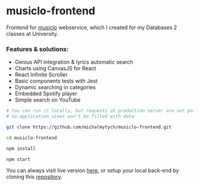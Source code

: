 # musiclo-frontend

Frontend for [musiclo](https://wierzba.wzks.uj.edu.pl/~19_mytych/projekt/music-database/) webservice, which I created for my Databases 2 classes at University.

### Features & solutions:
* Genius API integration & lyrics automatic search
* Charts using CanvasJS for React
* React Infinite Scroller
* Basic components tests with Jest
* Dynamic searching in categories
* Embedded Spotify player
* Simple search on YouTube

```bash
# You can run it locally, but requests at production server are not possible
# so application views won't be filled with data

git clone https://github.com/michalmytych/musiclo-frontend.git

cd musiclo-frontend

npm install

npm start

```

You can always visit live version [here](https://wierzba.wzks.uj.edu.pl/~19_mytych/projekt/music-database/), or setup your local back-end by cloning this [repository]().